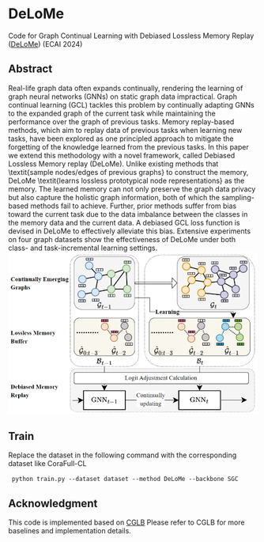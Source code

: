 # DeLoMe
Code for Graph Continual Learning with Debiased Lossless Memory Replay ([DeLoMe](https://arxiv.org/pdf/2404.10984)) (ECAI 2024)

## Abstract

Real-life graph data often expands continually, rendering the learning of graph neural networks (GNNs) on static graph data impractical. Graph continual learning (GCL) tackles this problem by continually adapting GNNs to the expanded graph of the current task while maintaining the performance over the graph of previous tasks. Memory replay-based methods, which aim to replay data of previous tasks when learning new tasks, have been explored as one principled approach to mitigate the forgetting of the knowledge learned from the previous tasks. In this paper we extend this methodology with a novel framework, called Debiased Lossless Memory replay (DeLoMe). Unlike existing methods that \textit{sample nodes/edges of previous graphs} to construct the memory, DeLoMe \textit{learns lossless prototypical node representations} as the memory. The learned memory can not only preserve the graph data privacy but also capture the holistic graph information, both of which the sampling-based methods fail to achieve. Further, prior methods suffer from bias toward the current task due to the data imbalance between the classes in the memory data and the current data. A debiased GCL loss function is devised in DeLoMe to effectively alleviate this bias. Extensive experiments on four graph datasets show the effectiveness of DeLoMe under both class- and task-incremental learning settings.
![Framework](framework.png)

## Train
Replace the dataset in the following command with the corresponding dataset like CoraFull-CL

     python train.py --dataset dataset --method DeLoMe --backbone SGC

## Acknowledgment
This code is implemented based on [CGLB](https://github.com/QueuQ/CGLB/tree/master) Please refer to CGLB for more baselines and implementation details.
